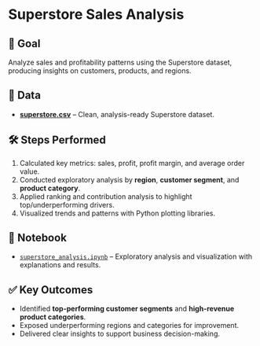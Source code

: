# Superstore Sales Analysis

## 🎯 Goal
Analyze sales and profitability patterns using the Superstore dataset, producing insights on customers, products, and regions.

## 📂 Data
- [**superstore.csv**](superstore-sales-analysis/datasets/superstore.csv) – Clean, analysis-ready Superstore dataset.

## 🛠️ Steps Performed
1. Calculated key metrics: sales, profit, profit margin, and average order value.  
2. Conducted exploratory analysis by **region**, **customer segment**, and **product category**.  
3. Applied ranking and contribution analysis to highlight top/underperforming drivers.  
4. Visualized trends and patterns with Python plotting libraries.  

## 📓 Notebook
- [`superstore_analysis.ipynb`](scripts/superstore_analysis.ipynb) – Exploratory analysis and visualization with explanations and results.

## ✅ Key Outcomes
- Identified **top-performing customer segments** and **high-revenue product categories**.  
- Exposed underperforming regions and categories for improvement.  
- Delivered clear insights to support business decision-making.  
